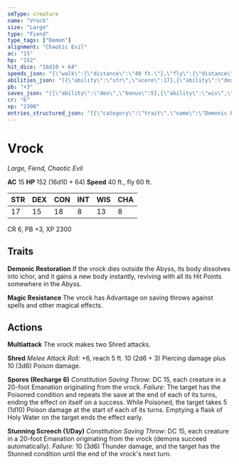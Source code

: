 ```yaml
---
smType: creature
name: "Vrock"
size: "Large"
type: "Fiend"
type_tags: ["Demon"]
alignment: "Chaotic Evil"
ac: "15"
hp: "152"
hit_dice: "16d10 + 64"
speeds_json: "{\"walk\":{\"distance\":\"40 ft.\"},\"fly\":{\"distance\":\"60 ft.\"}}"
abilities_json: "[{\"ability\":\"str\",\"score\":17},{\"ability\":\"dex\",\"score\":15},{\"ability\":\"con\",\"score\":18},{\"ability\":\"int\",\"score\":8},{\"ability\":\"wis\",\"score\":13},{\"ability\":\"cha\",\"score\":8}]"
pb: "+3"
saves_json: "[{\"ability\":\"dex\",\"bonus\":5},{\"ability\":\"wis\",\"bonus\":4},{\"ability\":\"cha\",\"bonus\":2}]"
cr: "6"
xp: "2300"
entries_structured_json: "[{\"category\":\"trait\",\"name\":\"Demonic Restoration\",\"text\":\"If the vrock dies outside the Abyss, its body dissolves into ichor, and it gains a new body instantly, reviving with all its Hit Points somewhere in the Abyss.\"},{\"category\":\"trait\",\"name\":\"Magic Resistance\",\"text\":\"The vrock has Advantage on saving throws against spells and other magical effects.\"},{\"category\":\"action\",\"name\":\"Multiattack\",\"text\":\"The vrock makes two Shred attacks.\"},{\"category\":\"action\",\"name\":\"Shred\",\"text\":\"*Melee Attack Roll:* +6, reach 5 ft. 10 (2d6 + 3) Piercing damage plus 10 (3d6) Poison damage.\"},{\"category\":\"action\",\"name\":\"Spores\",\"recharge\":\"Recharge 6\",\"text\":\"*Constitution Saving Throw*: DC 15, each creature in a 20-foot Emanation originating from the vrock. *Failure:*  The target has the Poisoned condition and repeats the save at the end of each of its turns, ending the effect on itself on a success. While Poisoned, the target takes 5 (1d10) Poison damage at the start of each of its turns. Emptying a flask of Holy Water on the target ends the effect early.\"},{\"category\":\"action\",\"name\":\"Stunning Screech (1/Day)\",\"text\":\"*Constitution Saving Throw*: DC 15, each creature in a 20-foot Emanation originating from the vrock (demons succeed automatically). *Failure:*  10 (3d6) Thunder damage, and the target has the Stunned condition until the end of the vrock's next turn.\"}]"
---
```


# Vrock
*Large, Fiend, Chaotic Evil*

**AC** 15
**HP** 152 (16d10 + 64)
**Speed** 40 ft., fly 60 ft.

| STR | DEX | CON | INT | WIS | CHA |
| --- | --- | --- | --- | --- | --- |
| 17 | 15 | 18 | 8 | 13 | 8 |

CR 6, PB +3, XP 2300

## Traits

**Demonic Restoration**
If the vrock dies outside the Abyss, its body dissolves into ichor, and it gains a new body instantly, reviving with all its Hit Points somewhere in the Abyss.

**Magic Resistance**
The vrock has Advantage on saving throws against spells and other magical effects.

## Actions

**Multiattack**
The vrock makes two Shred attacks.

**Shred**
*Melee Attack Roll:* +6, reach 5 ft. 10 (2d6 + 3) Piercing damage plus 10 (3d6) Poison damage.

**Spores (Recharge 6)**
*Constitution Saving Throw*: DC 15, each creature in a 20-foot Emanation originating from the vrock. *Failure:*  The target has the Poisoned condition and repeats the save at the end of each of its turns, ending the effect on itself on a success. While Poisoned, the target takes 5 (1d10) Poison damage at the start of each of its turns. Emptying a flask of Holy Water on the target ends the effect early.

**Stunning Screech (1/Day)**
*Constitution Saving Throw*: DC 15, each creature in a 20-foot Emanation originating from the vrock (demons succeed automatically). *Failure:*  10 (3d6) Thunder damage, and the target has the Stunned condition until the end of the vrock's next turn.
